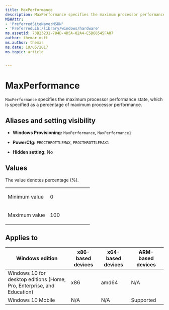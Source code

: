 ```yaml
---
title: MaxPerformance
description: MaxPerformance specifies the maximum processor performance state, which is specified as a percentage of maximum processor performance.
MSHAttr:
- 'PreferredSiteName:MSDN'
- 'PreferredLib:/library/windows/hardware'
ms.assetid: 73B23231-784D-4D5A-82A4-E5B68545FA87
author: themar-msft
ms.author: themar
ms.date: 10/05/2017
ms.topic: article


---
```


# MaxPerformance


`MaxPerformance` specifies the maximum processor performance state, which is specified as a percentage of maximum processor performance.

## <span id="Aliases_and_setting_visibility"></span><span id="aliases_and_setting_visibility"></span><span id="ALIASES_AND_SETTING_VISIBILITY"></span>Aliases and setting visibility


-   **Windows Provisioning:** `MaxPerformance`, `MaxPerformance1`

-   **PowerCfg:** `PROCTHROTTLEMAX`, `PROCTHROTTLEMAX1`

-   **Hidden setting:** No

## <span id="Values"></span><span id="values"></span><span id="VALUES"></span>Values


The value denotes percentage (%).

<table>
<colgroup>
<col width="50%" />
<col width="50%" />
</colgroup>
<tbody>
<tr class="odd">
<td><p>Minimum value</p></td>
<td><p>0</p></td>
</tr>
<tr class="even">
<td><p>Maximum value</p></td>
<td><p>100</p></td>
</tr>
</tbody>
</table>

 

## <span id="Applies_to"></span><span id="applies_to"></span><span id="APPLIES_TO"></span>Applies to


| Windows edition                                                        | x86-based devices | x64-based devices | ARM-based devices |
|------------------------------------------------------------------------|-------------------|-------------------|-------------------|
| Windows 10 for desktop editions (Home, Pro, Enterprise, and Education) | x86               | amd64             | N/A               |
| Windows 10 Mobile                                                      | N/A               | N/A               | Supported         |
